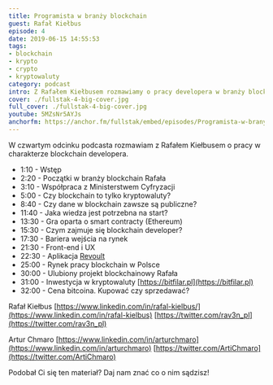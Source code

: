 ```yaml
---
title: Programista w branży blockchain
guest: Rafał Kiełbus
episode: 4
date: 2019-06-15 14:55:53
tags:
- blockchain
- krypto
- crypto
- kryptowaluty
category: podcast
intro: Z Rafałem Kiełbusem rozmawiamy o pracy developera w branży blockchain
cover: ./fullstak-4-big-cover.jpg
full_cover: ./fullstak-4-big-cover.jpg
youtube: 5MZsNr5AYJs
anchorfm: https://anchor.fm/fullstak/embed/episodes/Programista-w-brany-blockchain-Rafa-Kiebus---FullStak-4-e4bj26
---
```


W czwartym odcinku podcasta rozmawiam z Rafałem Kiełbusem o pracy w charakterze blockchain developera.

* 1:10 - Wstęp
* 2:20 - Początki w branży blockchain Rafała
* 3:10 - Współpraca z Ministerstwem Cyfryzacji
* 5:00 - Czy blockchain to tylko kryptowaluty?
* 8:40 - Czy dane w blockchain zawsze są publiczne?
* 11:40 - Jaka wiedza jest potrzebna na start?
* 13:30 - Gra oparta o smart contracty (Ethereum)
* 15:30 - Czym zajmuje się blockchain developer?
* 17:30 - Bariera wejścia na rynek
* 21:30 - Front-end i UX
* 22:30 - Aplikacja [Revoult](http://bit.ly/2XaIrmF)
* 25:00 - Rynek pracy blockchain w Polsce
* 30:00 - Ulubiony projekt blockchainowy Rafała
* 31:00 - Inwestycja w kryptowaluty [https://bitfilar.pl](https://bitfilar.pl)
* 32:00 - Cena bitcoina. Kupować czy sprzedawać?

Rafał Kiełbus
[https://www.linkedin.com/in/rafal-kielbus/](https://www.linkedin.com/in/rafal-kielbus)
[https://twitter.com/rav3n_pl](https://twitter.com/rav3n_pl)

Artur Chmaro
[https://www.linkedin.com/in/arturchmaro](https://www.linkedin.com/in/arturchmaro)
[https://twitter.com/ArtiChmaro](https://twitter.com/ArtiChmaro)

Podobał Ci się ten materiał? Daj nam znać co o nim sądzisz!

